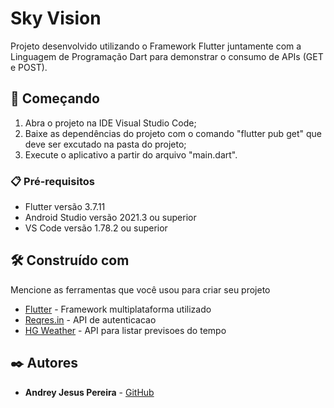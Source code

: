 # Sky Vision

Projeto desenvolvido utilizando o Framework Flutter juntamente com a Linguagem de Programação Dart para demonstrar o consumo de APIs (GET e POST).

## 🚀 Começando

1. Abra o projeto na IDE Visual Studio Code;
2. Baixe as dependências do projeto com o comando "flutter pub get" que deve ser excutado na pasta do projeto;
3. Execute o aplicativo a partir do arquivo "main.dart".


### 📋 Pré-requisitos

* Flutter versão 3.7.11
* Android Studio versão 2021.3 ou superior
* VS Code versão 1.78.2 ou superior


## 🛠️ Construído com

Mencione as ferramentas que você usou para criar seu projeto

* [Flutter](https://docs.flutter.dev/get-started/install) - Framework multiplataforma utilizado
* [Reqres.in](https://reqres.in/) - API de autenticacao
* [HG Weather](https://hgbrasil.com/status/weather) - API para listar previsoes do tempo


## ✒️ Autores

* **Andrey Jesus Pereira** - [GitHub](https://github.com/AndreyJP)